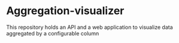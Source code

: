# Aggregation-visualizer
This repository holds an API and a web application to visualize data aggregated by a configurable column
